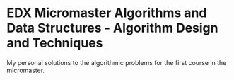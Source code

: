 # EDX Micromaster Algorithms and Data Structures - Algorithm Design and Techniques

My personal solutions to the algorithmic problems for the first course in the micromaster.
